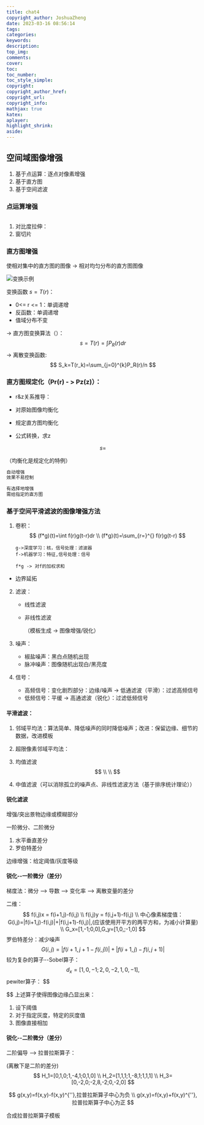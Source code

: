 ```yaml
---
title: chat4
copyright_author: JoshuaZheng
date: 2023-03-16 08:56:14
tags:
categories:
keywords:
description:
top_img:
comments:
cover:
toc:
toc_number:
toc_style_simple:
copyright:
copyright_author_href:
copyright_url:
copyright_info:
mathjax: true
katex:
aplayer:
highlight_shrink:
aside:
---
```


## 空间域图像增强

1. 基于点运算：逐点对像素增强
2. 基于直方图
3. 基于空间滤波

### 点运算增强

![]()

1. 对比度拉伸：
2. 窗切片

### 直方图增强

使相对集中的直方图的图像 -> 相对均匀分布的直方图图像

![变换示例]()

变换函数 $s=T(r)$：

- 0<= r <= 1：单调递增
- 反函数：单调递增
- 值域分布不变

-> 直方图变换算法（）：
$$
s=T(r)=\int P_{R}(r)dr
$$
-> 离散变换函数:
$$
S_k=T(r_k)=\sum_{j=0}^{k}P_R(r)/n
$$



### **直方图规定化**（Pr(r) - > Pz(z)）：

- r&z关系推导：



- 对原始图像均衡化
- 规定直方图均衡化
- 公式转换，求z

$$
s =
$$

（均衡化是规定化的特例）

```c++
自动增强
效果不易控制

有选择地增强
需给指定的直方图
```



### 基于空间平滑滤波的图像增强方法

1. 卷积：
   $$
   (f*g)(t)=\int f(r)g(t-r)dr
   \\
   (f*g)(t)=\sum_{r=}^{} f(r)g(t-r)
   $$

   ```
   g->深度学习：核，信号处理：滤波器
   f->机器学习：特征,信号处理：信号
   
   f*g -> 对f的加权求和
   ```

   

- 边界延拓

2. 滤波：

   - 线性滤波

   - 非线性滤波

     （模板生成 -> 图像增强/锐化）

3. 噪声：

   - 椒盐噪声：黑白点随机出现
   - 脉冲噪声：图像随机出现白/黑亮度

4. 信号：

   - 高频信号：变化剧烈部分：边缘/噪声 -> 低通滤波（平滑）：过滤高频信号
   - 低频信号：平缓 -> 高通滤波（锐化）：过滤低频信号



#### 平滑滤波：

1. 邻域平均法：算法简单、降低噪声的同时降低噪声；改进：保留边缘、细节的数据，改进模板

2. 超限像素邻域平均法：

3. 均值滤波
   $$
   \\
   \\
   $$
   
4. 中值滤波（可以消除孤立的噪声点、非线性滤波方法（基于排序统计理论））

#### 锐化滤波

增强/突出景物边缘或模糊部分

一阶微分、二阶微分



1. 水平垂直差分
2. 罗伯特差分



边缘增强：给定阈值/灰度等级



#### 锐化--一阶微分（差分）

梯度法：微分 --> 导数 --> 变化率 --> 离散变量的差分

二维：
$$
f(i,j)x = f(i+1,j)-f(i,j)
\\
f(i,j)y = f(i,j+1)-f(i,j)
\\
中心像素梯度值：G(i,j)=|f(i+1,j)-f(i,j)|+|f(i,j+1)-f(i,j)|,(应该使用开平方的两平方和，为减小计算量)
\\
G_x=[1,-1;0,0],G_y=[1,0,;-1,0]
$$
罗伯特差分：减少噪声
$$
G(i,j)=|f(i+1,j+1-f(i,j))|+|f(i+1,j)-f(i,j+1)|
$$
较为复杂的算子--Sobel算子：
$$
d_x=[1,0,-1;2,0,-2,1,0,-1],
$$
pewiter算子：
$$

$$
上述算子使得图像边缘凸显出来：

1. 设下阈值
2. 对于指定灰度，特定的灰度值
3. 图像直接相加



#### 锐化--二阶微分（差分）

二阶偏导 --> 拉普拉斯算子：

(离散下是二阶的差分)
$$
H_1=[0,1,0;1,-4,1;0,1,0]
\\
H_2=[1,1,1;1,-8,1;1,1,1]
\\
H_3=[0,-2,0;-2,8,-2;0,-2,0]
$$

$$
g(x,y)=f(x,y)-f(x,y)^{''},拉普拉斯算子中心为负
\\
g(x,y)=f(x,y)+f(x,y)^{''},拉普拉斯算子中心为正
$$

合成拉普拉斯算子模板
